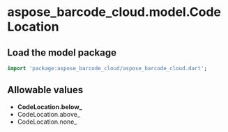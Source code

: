 # aspose_barcode_cloud.model.CodeLocation

## Load the model package

```dart
import 'package:aspose_barcode_cloud/aspose_barcode_cloud.dart';
```

## Allowable values

* **CodeLocation.below_**
* CodeLocation.above_
* CodeLocation.none_

